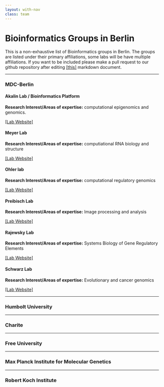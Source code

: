 ```yaml
---
layout: with-nav
class: team
---
```


# Bioinformatics Groups in Berlin
This is a non-exhaustive list of Bioinformatics groups in Berlin. The groups are listed under their primary
affiliations, some labs will be have multiple affiliations.
If you want to be included please make a pull request to our github repository after editing [[this]](https://github.com/BIMSBbioinfo/bimsbbioinfo.github.io/blob/master/berlin.markdown) markdown document.

---------------------------------------

### MDC-Berlin

#### Akalin Lab / Bioinformatics Platform
__Research Interest/Areas of expertise:__ computational epigenomics and genomics. 

[[Lab Website]](http://bioinformatics.mdc-berlin.de)

#### Meyer Lab
__Research Interest/Areas of expertise:__ computiational RNA biology and structure

[[Lab Website]](https://www.mdc-berlin.de/45451098/en/research/research_teams/bioinformatics-of-rna-structure-and-transcriptome-regulation)

#### Ohler lab
__Research Interest/Areas of expertise:__ computational regulatory genomics

[[Lab Website]](http://ohlerlab.mdc-berlin.de)

#### Preibisch Lab
__Research Interest/Areas of expertise:__ Image processing and analysis 

[[Lab Website]](http://preibischlab.mdc-berlin.de/)

#### Rajewsky Lab
__Research Interest/Areas of expertise:__ Systems Biology of Gene Regulatory Elements

[[Lab Website]](https://www.mdc-berlin.de/1151037/en/research/research_teams/systems_biology_of_gene_regulatory_elements)

#### Schwarz Lab
__Research Interest/Areas of expertise:__ Evolutionary and cancer genomics

[[Lab Website]](https://www.mdc-berlin.de/46613283/en/research/research_teams/evolution-and-cancer-genomics)

---------------------------------------

### Humbolt University 

---------------------------------------

### Charite

---------------------------------------

### Free University

---------------------------------------

### Max Planck Institute for Molecular Genetics

---------------------------------------

### Robert Koch Institute 

